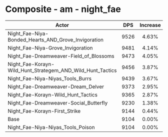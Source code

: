 # Composite - am - night_fae
| Actor | DPS | Increase |
|---|:---:|:---:|
|Night_Fae-Niya-Bonded_Hearts_AND_Grove_Invigoration|9526|4.63%|
|Night_Fae-Niya-Grove_Invigoration|9481|4.14%|
|Night_Fae-Dreamweaver-Field_of_Blossoms|9473|4.05%|
|Night_Fae-Korayn-Wild_Hunt_Strategem_AND_Wild_Hunt_Tactics|9456|3.87%|
|Night_Fae-Niya-Niyas_Tools_Burrs|9439|3.67%|
|Night_Fae-Dreamweaver-Dream_Delver|9373|2.95%|
|Night_Fae-Korayn-Wild_Hunt_Tactics|9365|2.87%|
|Night_Fae-Dreamweaver-Social_Butterfly|9230|1.38%|
|Night_Fae-Korayn-First_Strike|9144|0.44%|
|Base|9104|0.00%|
|Night_Fae-Niya-Niyas_Tools_Poison|9104|0.00%|
